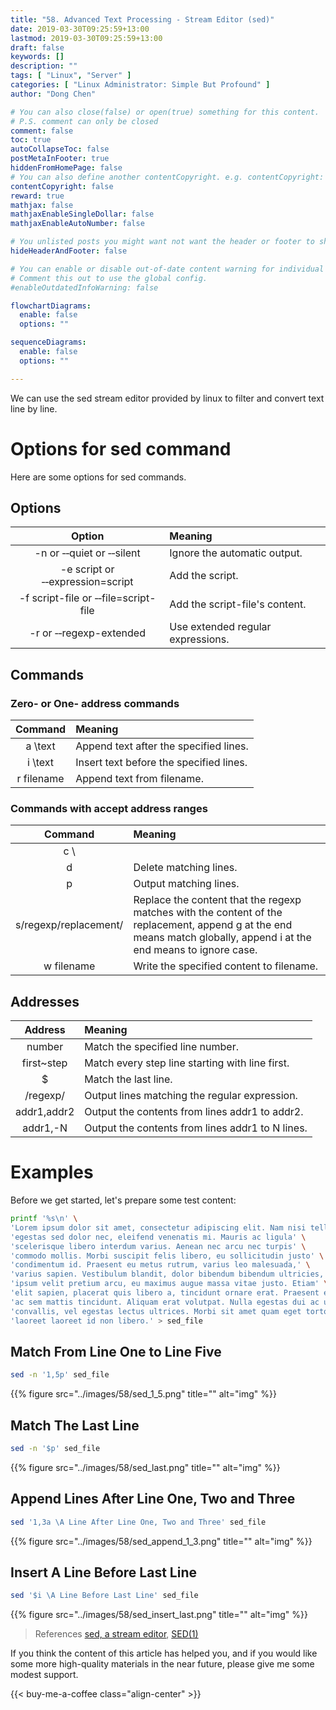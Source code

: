 ```yaml
---
title: "58. Advanced Text Processing - Stream Editor (sed)"
date: 2019-03-30T09:25:59+13:00
lastmod: 2019-03-30T09:25:59+13:00
draft: false
keywords: []
description: ""
tags: [ "Linux", "Server" ]
categories: [ "Linux Administrator: Simple But Profound" ]
author: "Dong Chen"

# You can also close(false) or open(true) something for this content.
# P.S. comment can only be closed
comment: false
toc: true
autoCollapseToc: false
postMetaInFooter: true
hiddenFromHomePage: false
# You can also define another contentCopyright. e.g. contentCopyright: "This is another copyright."
contentCopyright: false
reward: true
mathjax: false
mathjaxEnableSingleDollar: false
mathjaxEnableAutoNumber: false

# You unlisted posts you might want not want the header or footer to show
hideHeaderAndFooter: false

# You can enable or disable out-of-date content warning for individual post.
# Comment this out to use the global config.
#enableOutdatedInfoWarning: false

flowchartDiagrams:
  enable: false
  options: ""

sequenceDiagrams: 
  enable: false
  options: ""

---
```


We can use the sed stream editor provided by linux to filter and convert text line by line.

<!--more-->

# Options for sed command

Here are some options for sed commands.

## Options

| Option | Meaning |
|:---------------:|:---------------|
| -n or &#8209;&#8209;quiet or &#8209;&#8209;silent | Ignore the automatic output. |
| -e script or &#8209;&#8209;expression=script | Add the script. |
| -f script-file or &#8209;&#8209;file=script-file | Add the script-file's content. |
| -r or &#8209;&#8209;regexp-extended | Use extended regular expressions. |

## Commands

### Zero- or One- address commands

| Command | Meaning |
|:---------------:|:---------------|
| a &#92;text | Append text after the specified lines. |
| i &#92;text | Insert text before the specified lines. |
| r filename | Append text from filename. |

### Commands with accept address ranges

| Command | Meaning |
|:---------------:|:---------------|
| c &#92; |  |
| d | Delete matching lines. |
| p | Output matching lines. |
| s/regexp/replacement/ | Replace the content that the regexp matches with the content of the replacement, append g at the end means match globally, append i at the end means to ignore case. |
| w filename | Write the specified content to filename. |

## Addresses

| Address | Meaning |
|:---------------:|:---------------|
| number | Match the specified line number. |
| first~step | Match every step line starting with line first. |
| $ | Match the last line. |
| /regexp/ | Output lines matching the regular expression. |
| addr1,addr2 | Output the contents from lines addr1 to addr2. |
| addr1,-N | Output the contents from lines addr1 to N lines. |

# Examples

Before we get started, let's prepare some test content:

```bash
printf '%s\n' \
'Lorem ipsum dolor sit amet, consectetur adipiscing elit. Nam nisi tellus,' \
'egestas sed dolor nec, eleifend venenatis mi. Mauris ac ligula' \
'scelerisque libero interdum varius. Aenean nec arcu nec turpis' \
'commodo mollis. Morbi suscipit felis libero, eu sollicitudin justo' \
'condimentum id. Praesent eu metus rutrum, varius leo malesuada,' \
'varius sapien. Vestibulum blandit, dolor bibendum bibendum ultricies,' \
'ipsum velit pretium arcu, eu maximus augue massa vitae justo. Etiam' \
'elit sapien, placerat quis libero a, tincidunt ornare erat. Praesent eu nibh' \
'ac sem mattis tincidunt. Aliquam erat volutpat. Nulla egestas dui ac urna' \
'convallis, vel egestas lectus ultrices. Morbi sit amet quam eget tortor' \
'laoreet laoreet id non libero.' > sed_file
```

## Match From Line One to Line Five

```bash
sed -n '1,5p' sed_file
```

{{% figure src="../images/58/sed_1_5.png" title="" alt="img" %}}

## Match The Last Line

```bash
sed -n '$p' sed_file
```

{{% figure src="../images/58/sed_last.png" title="" alt="img" %}}

## Append Lines After Line One, Two and Three

```bash
sed '1,3a \A Line After Line One, Two and Three' sed_file
```

{{% figure src="../images/58/sed_append_1_3.png" title="" alt="img" %}}

## Insert A Line Before Last Line

```bash
sed '$i \A Line Before Last Line' sed_file
```

{{% figure src="../images/58/sed_insert_last.png" title="" alt="img" %}}

> References
> [sed, a stream editor](https://www.gnu.org/software/sed/manual/sed.html),
> [SED(1)](http://man7.org/linux/man-pages/man1/sed.1.html)

If you think the content of this article has helped you, and if you would like some more high-quality materials in the near future, please give me some modest support.

<!-- Buy Me a Coffee Button -->
{{< buy-me-a-coffee class="align-center" >}}
